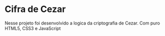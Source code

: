 # Cifra de Cezar

Nesse projeto foi desenvolvido a logica da criptografia de Cezar. Com puro HTML5, CSS3 e JavaScript
